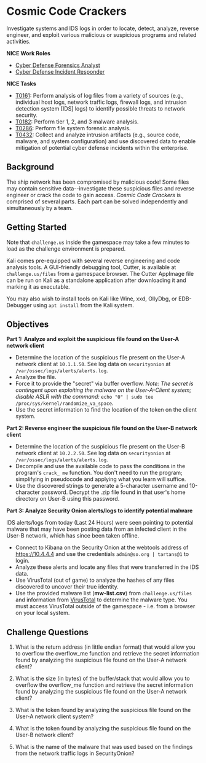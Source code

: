 # Cosmic Code Crackers

Investigate systems and IDS logs in order to locate, detect, analyze, reverse engineer, and exploit various malicious or suspicious programs and related activities.

**NICE Work Roles**

- [Cyber Defense Forensics Analyst](https://niccs.cisa.gov/workforce-development/nice-framework)
- [Cyber Defense Incident Responder](https://niccs.cisa.gov/workforce-development/nice-framework)

**NICE Tasks**

- [T0161](https://niccs.cisa.gov/workforce-development/nice-framework): Perform analysis of log files from a variety of sources (e.g., individual host logs, network traffic logs, firewall logs, and intrusion detection system [IDS] logs) to identify possible threats to network security.
- [T0182](https://niccs.cisa.gov/workforce-development/nice-framework): Perform tier 1, 2, and 3 malware analysis.
- [T0286](https://niccs.cisa.gov/workforce-development/nice-framework): Perform file system forensic analysis.
- [T0432](https://niccs.cisa.gov/workforce-development/nice-framework): Collect and analyze intrusion artifacts (e.g., source code, malware, and system configuration) and use discovered data to enable mitigation of potential cyber defense incidents within the enterprise.

<!-- cut -->

## Background

The ship network has been compromised by malicious code! Some files may contain sensitive data--investigate these suspicious files and reverse engineer or crack the code to gain access. *Cosmic Code Crackers* is comprised of several parts. Each part can be solved independently and simultaneously by a team.

## Getting Started

Note that `challenge.us` inside the gamespace may take a few minutes to load as the challenge environment is prepared.

Kali comes pre-equipped with several reverse engineering and code analysis tools. A GUI-friendly debugging tool, Cutter, is available at `challenge.us/files` from a gamespace browser. The Cutter AppImage file can be run on Kali as a standalone application after downloading it and marking it as executable.

You may also wish to install tools on Kali like Wine, xxd, OllyDbg, or EDB-Debugger using `apt install` from the Kali system.

## Objectives

**Part 1: Analyze and exploit the suspicious file found on the User-A network client**

- Determine the location of the suspicious file present on the User-A network client at `10.1.1.50`. See log data on  `securityonion` at `/var/ossec/logs/alerts/alerts.log`.
- Analyze the file.
- Force it to provide the "secret" via buffer overflow. *Note: The secret is contingent upon exploiting the malware on the User-A-Client system; disable ASLR with the command:* `echo "0" | sudo tee /proc/sys/kernel/randomize_va_space`.
- Use the secret information to find the location of the token on the client system.

**Part 2: Reverse engineer the suspicious file found on the User-B network client**

- Determine the location of the suspicious file present on the User-B network client at `10.2.2.50`. See log data on  `securityonion` at `/var/ossec/logs/alerts/alerts.log`.
- Decompile and use the available code to pass the conditions in the program's `crack_ me` function. You don't need to run the program; simplifying in pseudocode and applying what you learn will suffice.
- Use the discovered strings to generate a 5-character username and 10-character password. Decrypt the .zip file found in that user's home directory on User-B using this password.

**Part 3: Analyze Security Onion alerts/logs to identify potential malware**

IDS alerts/logs from today (Last 24 Hours) were seen pointing to potential malware that may have been posting data from an infected client in the User-B network, which has since been taken offline.
- Connect to Kibana on the Security Onion at the webtools address of https://10.4.4.4 and use the credentials `admin@so.org | tartans@1` to login.
- Analyze these alerts and locate any files that were transferred in the IDS data.
- Use VirusTotal (out of game) to analyze the hashes of any files discovered to uncover their true identity.
- Use the provided malware list (**mw-list.csv**) from `challenge.us/files` and information from [VirusTotal](https://virustotal.com) to determine the malware type. You must access VirusTotal outside of the gamespace - i.e. from a browser on your local system.

## Challenge Questions

1. What is the return address (in little endian format) that would allow you to overflow the overflow_me function and retrieve the secret information found by analyzing the suspicious file found on the User-A network client?

2. What is the size (in bytes) of the buffer/stack that would allow you to overflow the overflow_me function and retrieve the secret information found by analyzing the suspicious file found on the User-A network client?

3. What is the token found by analyzing the suspicious file found on the User-A network client system?

4. What is the token found by analyzing the suspicious file found on the User-B network client?

5. What is the name of the malware that was used based on the findings from the network traffic logs in SecurityOnion?